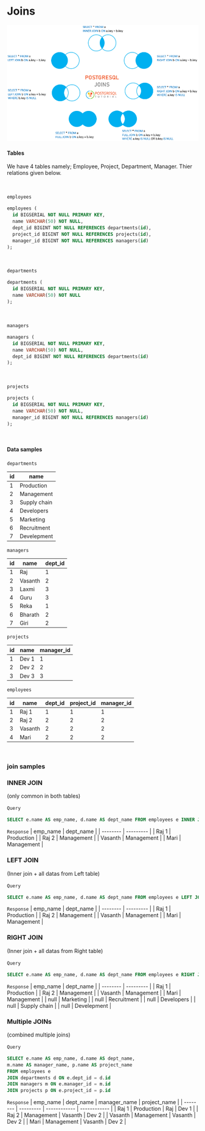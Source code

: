 # Joins
<img src="./doc/PostgreSQL-Joins.png" alt="Postgresql joins" />

<br />

#### Tables
We have 4 tables namely; Employee, Project, Department, Manager. Thier relations given below.

<br />

`employees`
```sql
employees (
  id BIGSERIAL NOT NULL PRIMARY KEY, 
  name VARCHAR(50) NOT NULL, 
  dept_id BIGINT NOT NULL REFERENCES departments(id),
  project_id BIGINT NOT NULL REFERENCES projects(id),
  manager_id BIGINT NOT NULL REFERENCES managers(id)
);
```

<br />

`departments`
```sql
departments (
  id BIGSERIAL NOT NULL PRIMARY KEY, 
  name VARCHAR(50) NOT NULL
);
```

<br />

`managers`
```sql
managers (
  id BIGSERIAL NOT NULL PRIMARY KEY, 
  name VARCHAR(50) NOT NULL, 
  dept_id BIGINT NOT NULL REFERENCES departments(id)
);
```

<br />

`projects`
```sql
projects (
  id BIGSERIAL NOT NULL PRIMARY KEY, 
  name VARCHAR(50) NOT NULL, 
  manager_id BIGINT NOT NULL REFERENCES managers(id)
);
```

<br />

#### Data samples

`departments`

| id | name |
| -- | ---- |
| 1 | Production   |
| 2 | Management   |
| 3 | Supply chain |
| 4 | Developers   |
| 5 | Marketing    |
| 6 | Recruitment  |
| 7 | Develepment  |


`managers`

| id | name | dept_id |
| -- | ---- | ------- |
| 1 | Raj     | 1 |
| 2 | Vasanth | 2 |
| 3 | Laxmi   | 3 |
| 4 | Guru    | 3 |
| 5 | Reka    | 1 |
| 6 | Bharath | 2 |
| 7 | Giri    | 2 |


`projects`

| id | name | manager_id |
| -- | ---- | ---------- |
| 1 | Dev 1 | 1 |
| 2 | Dev 2 | 2 |
| 3 | Dev 3 | 3 |


`employees`

| id | name | dept_id | project_id | manager_id |
| -- | ---- | ------- | ---------- | ---------- |
| 1 | Raj 1   | 1 | 1 | 1 |
| 2 | Raj 2   | 2 | 2 | 2 |
| 3 | Vasanth | 2 | 2 | 2 |
| 4 | Mari    | 2 | 2 | 2 |

<br />

### join samples

### INNER JOIN
(only common in both tables)

`Query`
```sql
SELECT e.name AS emp_name, d.name AS dept_name FROM employees e INNER JOIN departments d ON e.dept_id = d.id
```

`Response`
| emp_name | dept_name |
| -------- | --------- |
| Raj 1    | Production |
| Raj 2    | Management |
| Vasanth  | Management |
| Mari     | Management |


### LEFT JOIN
(Inner join + all datas from Left table)

`Query`
```sql
SELECT e.name AS emp_name, d.name AS dept_name FROM employees e LEFT JOIN departments d ON e.dept_id = d.id
```

`Response`
| emp_name | dept_name |
| -------- | --------- |
| Raj 1    | Production |
| Raj 2    | Management |
| Vasanth  | Management |
| Mari     | Management |


### RIGHT JOIN
(Inner join + all datas from Right table)

`Query`
```sql
SELECT e.name AS emp_name, d.name AS dept_name FROM employees e RIGHT JOIN departments d ON e.dept_id = d.id
```

`Response`
| emp_name | dept_name |
| -------- | --------- |
| Raj 1    | Production   |
| Raj 2    | Management   |
| Vasanth  | Management   |
| Mari     | Management   |
| null     | Marketing    |
| null     | Recruitment  |
| null     | Developers   |
| null     | Supply chain |
| null     | Develepment  |


### Multiple JOINs
(combined multiple joins)

`Query`
```sql
SELECT e.name AS emp_name, d.name AS dept_name, 
m.name AS manager_name, p.name AS project_name 
FROM employees e 
JOIN departments d ON e.dept_id = d.id
JOIN managers m ON e.manager_id = m.id
JOIN projects p ON e.project_id = p.id
```

`Response`
| emp_name | dept_name  | manager_name | project_name |
| -------- | ---------  | ------------ | ------------ |
| Raj 1    | Production | Raj     | Dev 1 |
| Raj 2    | Management | Vasanth | Dev 2 |
| Vasanth  | Management | Vasanth | Dev 2 |
| Mari     | Management | Vasanth | Dev 2 |
